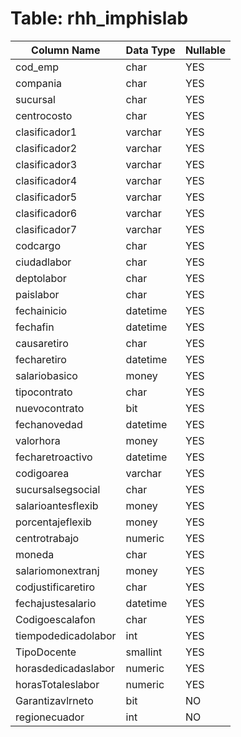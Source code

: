 # Table: rhh_imphislab

| Column Name | Data Type | Nullable |
|-------------|-----------|----------|
| cod_emp | char | YES |
| compania | char | YES |
| sucursal | char | YES |
| centrocosto | char | YES |
| clasificador1 | varchar | YES |
| clasificador2 | varchar | YES |
| clasificador3 | varchar | YES |
| clasificador4 | varchar | YES |
| clasificador5 | varchar | YES |
| clasificador6 | varchar | YES |
| clasificador7 | varchar | YES |
| codcargo | char | YES |
| ciudadlabor | char | YES |
| deptolabor | char | YES |
| paislabor | char | YES |
| fechainicio | datetime | YES |
| fechafin | datetime | YES |
| causaretiro | char | YES |
| fecharetiro | datetime | YES |
| salariobasico | money | YES |
| tipocontrato | char | YES |
| nuevocontrato | bit | YES |
| fechanovedad | datetime | YES |
| valorhora | money | YES |
| fecharetroactivo | datetime | YES |
| codigoarea | varchar | YES |
| sucursalsegsocial | char | YES |
| salarioantesflexib | money | YES |
| porcentajeflexib | money | YES |
| centrotrabajo | numeric | YES |
| moneda | char | YES |
| salariomonextranj | money | YES |
| codjustificaretiro | char | YES |
| fechajustesalario | datetime | YES |
| Codigoescalafon | char | YES |
| tiempodedicadolabor | int | YES |
| TipoDocente | smallint | YES |
| horasdedicadaslabor | numeric | YES |
| horasTotaleslabor | numeric | YES |
| Garantizavlrneto | bit | NO |
| regionecuador | int | NO |
